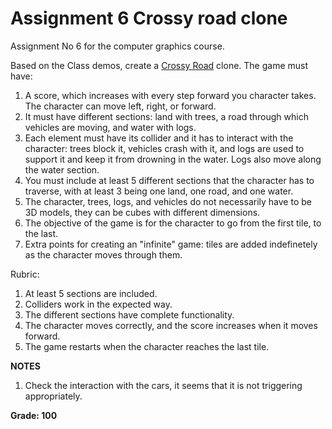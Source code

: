 # Assignment 6 Crossy road clone

Assignment No 6 for the computer graphics course. 

Based on the Class demos, create a [Crossy Road](https://poki.com/en/g/crossy-road) clone. The game must have:

1. A score, which increases with every step forward you character takes. The character can move left, right, or forward.
2. It must have different sections: land with trees, a road through which vehicles are moving, and water with logs.
3. Each element must have its collider and it has to interact with the character: trees block it, vehicles crash with it, and logs are used to support it and keep it from drowning in the water. Logs also move along the water section.
4. You must include at least 5 different sections that the character has to traverse, with at least 3 being one land, one road, and one water.
5. The character, trees, logs, and vehicles do not necessarily have to be 3D models, they can be cubes with different dimensions.
6. The objective of the game is for the character to go from the first tile, to the last.
7. Extra points for creating an "infinite" game: tiles are added indefinetely as the character moves through them.

Rubric:

1. At least 5 sections are included.
2. Colliders work in the expected way.
3. The different sections have complete functionality.
4. The character moves correctly, and the score increases when it moves forward.
5. The game restarts when the character reaches the last tile.

**NOTES**

1. Check the interaction with the cars, it seems that it is not triggering appropriately.

**Grade: 100**